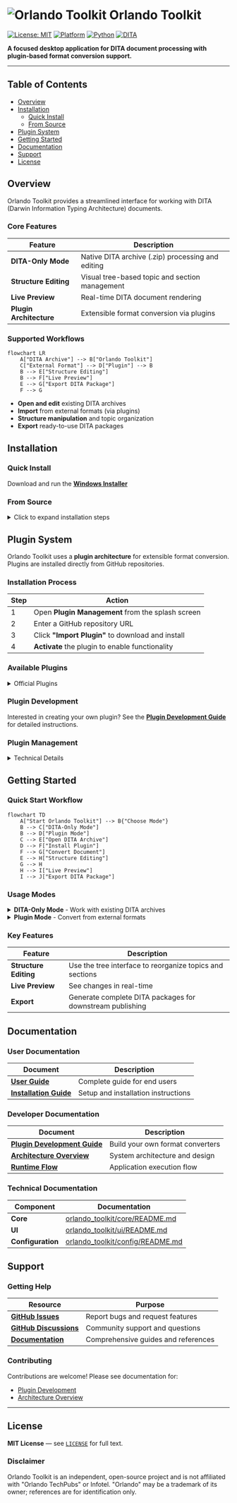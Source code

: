 # ![Orlando Toolkit](https://github.com/user-attachments/assets/15f610f5-52c0-43c3-93fc-37ae5be11d13) Orlando Toolkit

[![License: MIT](https://img.shields.io/badge/License-MIT-yellow.svg)](LICENSE)
[![Platform](https://img.shields.io/badge/platform-Windows%20%7C%20Linux%20%7C%20macOS-lightgrey)](#installation)
[![Python](https://img.shields.io/badge/python-3.7+-blue)](requirements.txt)
[![DITA](https://img.shields.io/badge/DITA-compatible-green)](#overview)

**A focused desktop application for DITA document processing with plugin-based format conversion support.**

---

## Table of Contents

- [Overview](#overview)
- [Installation](#installation)
  - [Quick Install](#quick-install)
  - [From Source](#from-source)
- [Plugin System](#plugin-system)
- [Getting Started](#getting-started)
- [Documentation](#documentation)
- [Support](#support)
- [License](#license)

## Overview

Orlando Toolkit provides a streamlined interface for working with DITA (Darwin Information Typing Architecture) documents.

### Core Features

| Feature | Description |
|---------|-------------|
| **DITA-Only Mode** | Native DITA archive (.zip) processing and editing |
| **Structure Editing** | Visual tree-based topic and section management |
| **Live Preview** | Real-time DITA document rendering |
| **Plugin Architecture** | Extensible format conversion via plugins |

### Supported Workflows

```mermaid
flowchart LR
    A["DITA Archive"] --> B["Orlando Toolkit"]
    C["External Format"] --> D["Plugin"] --> B
    B --> E["Structure Editing"]
    B --> F["Live Preview"]
    E --> G["Export DITA Package"]
    F --> G
```

- **Open and edit** existing DITA archives
- **Import** from external formats (via plugins)
- **Structure manipulation** and topic organization
- **Export** ready-to-use DITA packages

## Installation

### Quick Install

Download and run the [**Windows Installer**](https://github.com/Orsso/orlando-toolkit/releases/download/Installer/OTK_Installer.bat)

### From Source

<details>
<summary>Click to expand installation steps</summary>

#### Prerequisites
- Python 3.7 or higher
- Git (for cloning the repository)

#### Steps

1. **Clone the repository**
   ```bash
   git clone https://github.com/Orsso/orlando-toolkit
   cd orlando-toolkit
   ```

2. **Install dependencies**
   ```bash
   python -m pip install -r requirements.txt
   ```

3. **Run the application**
   ```bash
   python run.py
   ```

#### Troubleshooting
- Ensure Python is in your PATH
- On Unix systems, you may need to install additional dependencies
- Check the [Support](#support) section for common issues

</details>

## Plugin System

Orlando Toolkit uses a **plugin architecture** for extensible format conversion. Plugins are installed directly from GitHub repositories.

### Installation Process

| Step | Action |
|------|--------|
| 1 | Open **Plugin Management** from the splash screen |
| 2 | Enter a GitHub repository URL |
| 3 | Click **"Import Plugin"** to download and install |
| 4 | **Activate** the plugin to enable functionality |

### Available Plugins

<details>
<summary>Official Plugins</summary>

| Plugin | Repository | Description |
|--------|------------|-------------|
| **DOCX Plugin** | [orlando-docx-plugin](https://github.com/orsso/orlando-docx-plugin) | Convert Microsoft Word documents to DITA |
| **Video Library Plugin** | [orlando-video-plugin](https://github.com/orsso/orlando-video-plugin) | Convert video files to DITA with inline preview |

</details>

### Plugin Development

Interested in creating your own plugin? See the [**Plugin Development Guide**](docs/PLUGIN_DEVELOPMENT_GUIDE.md) for detailed instructions.

### Plugin Management

<details>
<summary>Technical Details</summary>

#### Installation Location
- **Unix**: `~/.orlando_toolkit/plugins/`
- **Windows**: `%LOCALAPPDATA%\OrlandoToolkit\plugins`

#### Architecture
- Each plugin is a standalone GitHub repository
- Complete packaging with dependencies
- Version management through repository tags

#### Compatibility Note
> **Warning**: Plugins are primarily tested on Windows. Unix-based systems may require additional configuration.

</details>

## Getting Started

### Quick Start Workflow

```mermaid
flowchart TD
    A["Start Orlando Toolkit"] --> B{"Choose Mode"}
    B --> C["DITA-Only Mode"]
    B --> D["Plugin Mode"]
    C --> E["Open DITA Archive"]
    D --> F["Install Plugin"]
    F --> G["Convert Document"]
    E --> H["Structure Editing"]
    G --> H
    H --> I["Live Preview"]
    I --> J["Export DITA Package"]
```

### Usage Modes

<details>
<summary><strong>DITA-Only Mode</strong> - Work with existing DITA archives</summary>

1. Launch Orlando Toolkit
2. Select **"Process DITA Archive"**
3. Choose your `.zip` DITA archive
4. Edit structure and content
5. Export updated archive

</details>

<details>
<summary><strong>Plugin Mode</strong> - Convert from external formats</summary>

1. **Install required plugins** for your format
2. Select **"Convert Document"**
3. Choose your source file (DOCX, PDF, etc.)
4. Review and edit the conversion
5. Export as DITA archive

</details>

### Key Features

| Feature | Description |
|---------|-------------|
| **Structure Editing** | Use the tree interface to reorganize topics and sections |
| **Live Preview** | See changes in real-time |
| **Export** | Generate complete DITA packages for downstream publishing |

## Documentation

### User Documentation

| Document | Description |
|----------|-------------|
| [**User Guide**](docs/user_guide.md) | Complete guide for end users |
| [**Installation Guide**](#installation) | Setup and installation instructions |

### Developer Documentation

| Document | Description |
|----------|-------------|
| [**Plugin Development Guide**](docs/PLUGIN_DEVELOPMENT_GUIDE.md) | Build your own format converters |
| [**Architecture Overview**](docs/architecture_overview.md) | System architecture and design |
| [**Runtime Flow**](docs/runtime_flow.md) | Application execution flow |

### Technical Documentation

| Component | Documentation |
|-----------|---------------|
| **Core** | [orlando_toolkit/core/README.md](orlando_toolkit/core/README.md) |
| **UI** | [orlando_toolkit/ui/README.md](orlando_toolkit/ui/README.md) |
| **Configuration** | [orlando_toolkit/config/README.md](orlando_toolkit/config/README.md) |

## Support

### Getting Help

| Resource | Purpose |
|----------|----------|
| [**GitHub Issues**](https://github.com/Orsso/orlando-toolkit/issues) | Report bugs and request features |
| [**GitHub Discussions**](https://github.com/Orsso/orlando-toolkit/discussions) | Community support and questions |
| [**Documentation**](#documentation) | Comprehensive guides and references |

### Contributing

Contributions are welcome! Please see documentation for:
- [Plugin Development](docs/PLUGIN_DEVELOPMENT_GUIDE.md)
- [Architecture Overview](docs/architecture_overview.md)

---

## License

**MIT License** — see [`LICENSE`](LICENSE) for full text.

### Disclaimer

Orlando Toolkit is an independent, open-source project and is not affiliated with "Orlando TechPubs" or Infotel. "Orlando" may be a trademark of its owner; references are for identification only.
